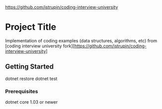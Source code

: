 https://github.com/istrupin/coding-interview-university

# Project Title

Implementation of coding examples (data structures, algorithms, etc) from [coding interview university fork][https://github.com/istrupin/coding-interview-university]

## Getting Started

dotnet restore
dotnet test

### Prerequisites

dotnet core 1.03 or newer
